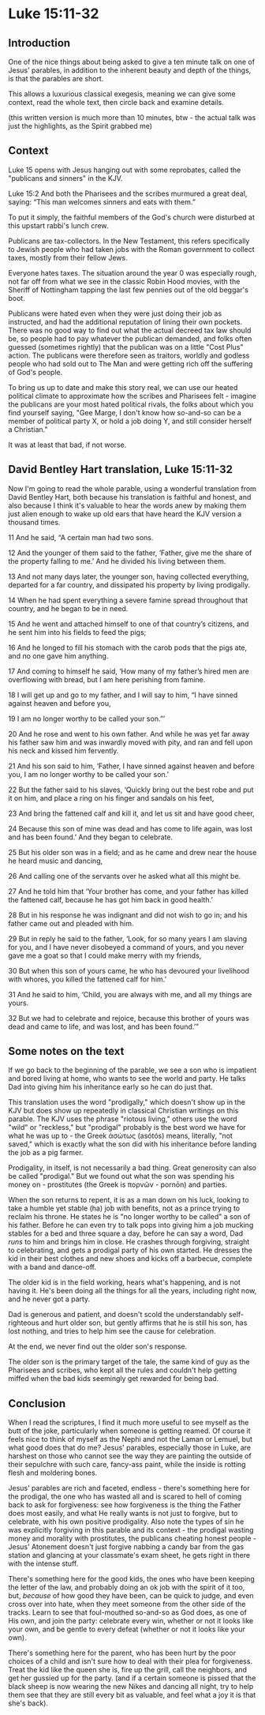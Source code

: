 # Luke 15:11-32


## Introduction

One of the nice things about being asked to give a ten minute talk on one of Jesus' parables,
in addition to the inherent beauty and depth of the things,
is that the parables are short.

This allows a luxurious classical exegesis, 
meaning we can give some context,
read the whole text,
then circle back and examine details.

(this written version is much more than 10 minutes, btw - 
the actual talk was just the highlights, as the Spirit grabbed me)


## Context

Luke 15 opens with Jesus hanging out with some reprobates,
called the "publicans and sinners" in the KJV.

Luke 15:2 And both the Pharisees and the scribes murmured a great
deal, saying: “This man welcomes sinners and eats with them.”

To put it simply,
the faithful members of the God's church
were disturbed at this upstart rabbi's lunch crew.

Publicans are tax-collectors.
In the New Testament, this refers specifically to Jewish people
who had taken jobs with the Roman government to collect taxes, 
mostly from their fellow Jews.

Everyone hates taxes.
The situation around the year 0 was especially rough,
not far off from what we see in the classic Robin Hood movies,
with the Sheriff of Nottingham
tapping the last few pennies out of the old beggar's boot.

Publicans were hated even when they were just doing their job as instructed,
and had the additional reputation of lining their own pockets.
There was no good way to find out what the actual decreed tax law should be,
so people had to pay whatever the publican demanded,
and folks often guessed (sometimes rightly)
that the publican was on a little "Cost Plus" action.
The publicans were therefore seen as traitors,
worldly and godless people who had sold out to The Man
and were getting rich off the suffering of God's people.

To bring us up to date and make this story real,
we can use our heated political climate to approximate how the scribes and Pharisees felt - 
imagine the publicans are your most hated political rivals,
the folks about which you find yourself saying, 
"Gee Marge, I don't know how so-and-so 
can be a member of political party X,
or hold a job doing Y,
and still consider herself a Christian."

It was at least that bad, if not worse.


## David Bentley Hart translation, Luke 15:11-32

Now I'm going to read the whole parable,
using a wonderful translation from David Bentley Hart,
both because his translation is faithful and honest,
and also because I think it's valuable to hear the words anew
by making them just alien enough to wake up old ears 
that have heard the KJV version a thousand times.

11 And he said, “A certain man had two sons. 

12 And the younger of them said to the father,
‘Father, give me the share of the property falling to me.’ 
And he divided his living between them. 

13 And not many days later, the younger son,
having collected everything, departed for a far country, 
and dissipated his property by living prodigally. 

14 When he had spent everything 
a severe famine spread throughout that country, 
and he began to be in need. 

15 And he went and attached himself to one of that country’s citizens, 
and he sent him into his fields to feed the pigs; 

16 And he longed to fill his stomach with the carob pods that the pigs ate, 
and no one gave him anything. 

17 And coming to himself he said, 
‘How many of my father’s hired men are overflowing with bread, 
but I am here perishing from famine. 

18 I will get up and go to my father, 
and I will say to him, 
“I have sinned against heaven and before you, 

19 I am no longer worthy to be called your son.”’ 

20 And he rose and went to his own father. 
And while he was yet far away his father saw him 
and was inwardly moved with pity, 
and ran and fell upon his neck and kissed him fervently. 

21 And his son said to him, ‘Father, I have sinned against heaven and before
you, I am no longer worthy to be called your son.’ 

22 But the father said to his slaves, 
‘Quickly bring out the best robe and put it on him, 
and place a ring on his finger and sandals on his feet, 

23 And bring the fattened calf and kill it, 
and let us sit and have good cheer, 

24 Because this son of mine was dead and has come to life again, 
was lost and has been found.’ 
And they began to celebrate. 

25 But his older son was in a field;
and as he came and drew near the house he heard music and dancing,

26 And calling one of the servants over he asked what all this might be.

27 And he told him that 
‘Your brother has come, 
and your father has killed the fattened calf, 
because he has got him back in good health.’

28 But in his response he was indignant 
and did not wish to go in; 
and his father came out and pleaded with him. 

29 But in reply he said to the father, 
‘Look, for so many years I am slaving for you, 
and I have never disobeyed a command of yours, 
and you never gave me a goat so that I could make merry with my friends, 

30 But when this son of yours came,
he who has devoured your livelihood with whores, 
you killed the fattened calf for him.’ 

31 And he said to him, 
‘Child, you are always with me, 
and all my things are yours. 

32 But we had to celebrate and rejoice,
because this brother of yours 
was dead and came to life, 
and was lost, and has been found.’”


## Some notes on the text

If we go back to the beginning of the parable,
we see a son who is impatient and bored living at home,
who wants to see the world and party.
He talks Dad into giving him his inheritance early
so he can do just that.

This translation uses the word "prodigally," 
which doesn't show up in the KJV but does show up repeatedly
in classical Christian writings on this parable.
The KJV uses the phrase "riotous living,"
others use the word "wild" or "reckless,"
but "prodigal" probably is the best word we have for what he was up to - 
the Greek ἀσώτως (asótós) means, literally, "not saved,"
which is exactly what the son did with his inheritance 
before landing the job as a pig farmer.

Prodigality, in itself, is not necessarily a bad thing.
Great generosity can also be called "prodigal."
But we found out what the son was spending his money on - 
prostitutes (the Greek is πορνῶν - pornōn) and parties.

When the son returns to repent, 
it is as a man down on his luck,
looking to take a humble yet stable (ha) job with benefits,
not as a prince trying to reclaim his throne.
He states he is "no longer worthy to be called" a son of his father.
Before he can even try to talk pops into giving him a job mucking stables
for a bed and three square a day,
before he can say a word,
Dad *runs* to him and brings him in close.
He crashes through forgiving, straight to celebrating, 
and gets a prodigal party of his own started.
He dresses the kid in their best clothes and new shoes
and kicks off a barbecue, complete with a band and dance-off.

The older kid is in the field working,
hears what's happening, and is not having it.
He's been doing all the things for all the years,
including right now,
and he never got a party.

Dad is generous and patient,
and doesn't scold the understandably self-righteous
and hurt older son, 
but gently affirms that he is still his son,
has lost nothing, 
and tries to help him see the cause for celebration.

At the end, we never find out the older son's response.

The older son is the primary target of the tale,
the same kind of guy as the Pharisees and scribes,
who kept all the rules and couldn't help getting miffed
when the bad kids seemingly get rewarded for being bad.


## Conclusion

When I read the scriptures, 
I find it much more useful to see myself 
as the butt of the joke, 
particularly when someone is getting reamed.
Of course it feels nice to think of myself as the 
Nephi and not the Laman or Lemuel,
but what good does that do me?
Jesus' parables, especially those in Luke,
are harshest on those who cannot see 
the way they are painting the outside of their sepulchre 
with such care, fancy-ass paint,
while the inside is rotting flesh and moldering bones.

Jesus' parables are rich and faceted, endless - 
there's something here for the prodigal,
the one who has wasted all
and is scared to hell of coming back to ask for forgiveness:
see how forgiveness is the thing the Father does most easily,
and what He really wants is not just to forgive,
but to celebrate, with his own positive prodigality.
Also note the types of sin he was explicitly forgiving 
in this parable and its context - 
the prodigal wasting money and morality with prostitutes, 
the publicans cheating honest people - 
Jesus' Atonement doesn't just forgive nabbing a candy bar from the gas station
and glancing at your classmate's exam sheet,
he gets right in there with the intense stuff.

There's something here for the good kids,
the ones who have been keeping the letter of the law,
and probably doing an ok job with the spirit of it too,
but, *because* of how good they have been,
can be quick to judge, and even cross over into hate,
when they meet someone from the other side of the tracks.
Learn to see that foul-mouthed so-and-so as God does,
as one of His own,
and join the party: celebrate every win,
whether or not it looks like your own, 
and be gentle to every defeat (whether or not it looks like your own).

There's something here for the parent,
who has been hurt by the poor choices of a child
and isn't sure how to deal with their plea for forgiveness.
Treat the kid like the queen she is,
fire up the grill,
call the neighbors,
and get her gussied up for the party.
(and if a certain someone is pissed that the black sheep 
is now wearing the new Nikes and dancing all night, 
try to help them see that they are still every bit as valuable,
and feel what a joy it is that she's back).



